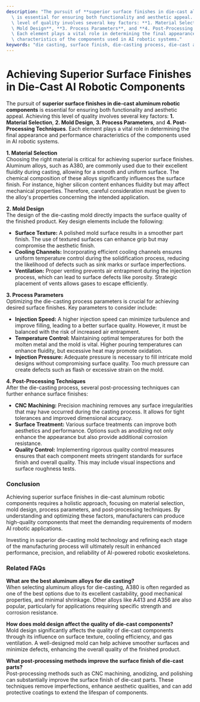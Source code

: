 ```yaml
---
description: "The pursuit of **superior surface finishes in die-cast aluminum robotic components**\
  \ is essential for ensuring both functionality and aesthetic appeal. Achieving this\
  \ level of quality involves several key factors: **1. Material Selection**, **2.\
  \ Mold Design**, **3. Process Parameters**, and **4. Post-Processing Techniques**.\
  \ Each element plays a vital role in determining the final appearance and performance\
  \ characteristics of the components used in AI robotic systems."
keywords: "die casting, surface finish, die-casting process, die-cast aluminum"
---
```

# Achieving Superior Surface Finishes in Die-Cast AI Robotic Components

The pursuit of **superior surface finishes in die-cast aluminum robotic components** is essential for ensuring both functionality and aesthetic appeal. Achieving this level of quality involves several key factors: **1. Material Selection**, **2. Mold Design**, **3. Process Parameters**, and **4. Post-Processing Techniques**. Each element plays a vital role in determining the final appearance and performance characteristics of the components used in AI robotic systems.

**1. Material Selection**  
Choosing the right material is critical for achieving superior surface finishes. Aluminum alloys, such as A380, are commonly used due to their excellent fluidity during casting, allowing for a smooth and uniform surface. The chemical composition of these alloys significantly influences the surface finish. For instance, higher silicon content enhances fluidity but may affect mechanical properties. Therefore, careful consideration must be given to the alloy's properties concerning the intended application.

**2. Mold Design**  
The design of the die-casting mold directly impacts the surface quality of the finished product. Key design elements include the following:

- **Surface Texture:** A polished mold surface results in a smoother part finish. The use of textured surfaces can enhance grip but may compromise the aesthetic finish.
- **Cooling Channels:** Incorporating efficient cooling channels ensures uniform temperature control during the solidification process, reducing the likelihood of defects such as sink marks or surface imperfections.
- **Ventilation:** Proper venting prevents air entrapment during the injection process, which can lead to surface defects like porosity. Strategic placement of vents allows gases to escape efficiently.

**3. Process Parameters**  
Optimizing the die-casting process parameters is crucial for achieving desired surface finishes. Key parameters to consider include:

- **Injection Speed:** A higher injection speed can minimize turbulence and improve filling, leading to a better surface quality. However, it must be balanced with the risk of increased air entrapment.
- **Temperature Control:** Maintaining optimal temperatures for both the molten metal and the mold is vital. Higher pouring temperatures can enhance fluidity, but excessive heat may promote oxidation.
- **Injection Pressure:** Adequate pressure is necessary to fill intricate mold designs without compromising surface quality. Too much pressure can create defects such as flash or excessive strain on the mold.

**4. Post-Processing Techniques**  
After the die-casting process, several post-processing techniques can further enhance surface finishes:

- **CNC Machining:** Precision machining removes any surface irregularities that may have occurred during the casting process. It allows for tight tolerances and improved dimensional accuracy.
- **Surface Treatment:** Various surface treatments can improve both aesthetics and performance. Options such as anodizing not only enhance the appearance but also provide additional corrosion resistance.
- **Quality Control:** Implementing rigorous quality control measures ensures that each component meets stringent standards for surface finish and overall quality. This may include visual inspections and surface roughness tests.

### Conclusion
Achieving superior surface finishes in die-cast aluminum robotic components requires a holistic approach, focusing on material selection, mold design, process parameters, and post-processing techniques. By understanding and optimizing these factors, manufacturers can produce high-quality components that meet the demanding requirements of modern AI robotic applications. 

Investing in superior die-casting mold technology and refining each stage of the manufacturing process will ultimately result in enhanced performance, precision, and reliability of AI-powered robotic exoskeletons. 

### Related FAQs

**What are the best aluminum alloys for die casting?**  
When selecting aluminum alloys for die-casting, A380 is often regarded as one of the best options due to its excellent castability, good mechanical properties, and minimal shrinkage. Other alloys like A413 and A356 are also popular, particularly for applications requiring specific strength and corrosion resistance.

**How does mold design affect the quality of die-cast components?**  
Mold design significantly affects the quality of die-cast components through its influence on surface texture, cooling efficiency, and gas ventilation. A well-designed mold can help achieve smoother surfaces and minimize defects, enhancing the overall quality of the finished product.

**What post-processing methods improve the surface finish of die-cast parts?**  
Post-processing methods such as CNC machining, anodizing, and polishing can substantially improve the surface finish of die-cast parts. These techniques remove imperfections, enhance aesthetic qualities, and can add protective coatings to extend the lifespan of components.
